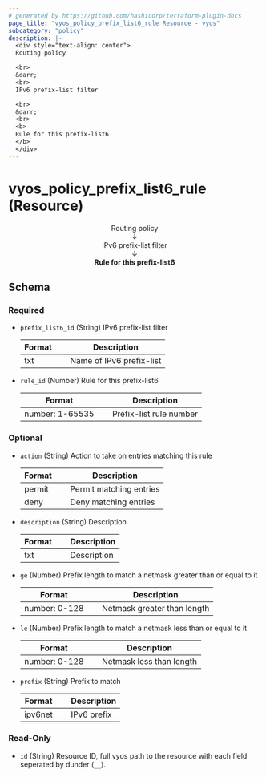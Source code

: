 ```yaml
---
# generated by https://github.com/hashicorp/terraform-plugin-docs
page_title: "vyos_policy_prefix_list6_rule Resource - vyos"
subcategory: "policy"
description: |-
  <div style="text-align: center">
  Routing policy

  <br>
  &darr;
  <br>
  IPv6 prefix-list filter

  <br>
  &darr;
  <br>
  <b>
  Rule for this prefix-list6
  </b>
  </div>
---
```


# vyos_policy_prefix_list6_rule (Resource)

<div style="text-align: center">
Routing policy

<br>
&darr;
<br>
IPv6 prefix-list filter

<br>
&darr;
<br>
<b>
Rule for this prefix-list6
</b>
</div>



<!-- schema generated by tfplugindocs -->
## Schema

### Required

- `prefix_list6_id` (String) IPv6 prefix-list filter

    |  Format &emsp; | Description  |
    |----------|---------------|
    |  txt  &emsp; |  Name of IPv6 prefix-list  |
- `rule_id` (Number) Rule for this prefix-list6

    |  Format &emsp; | Description  |
    |----------|---------------|
    |  number: 1-65535  &emsp; |  Prefix-list rule number  |

### Optional

- `action` (String) Action to take on entries matching this rule

    |  Format &emsp; | Description  |
    |----------|---------------|
    |  permit  &emsp; |  Permit matching entries  |
    |  deny  &emsp; |  Deny matching entries  |
- `description` (String) Description

    |  Format &emsp; | Description  |
    |----------|---------------|
    |  txt  &emsp; |  Description  |
- `ge` (Number) Prefix length to match a netmask greater than or equal to it

    |  Format &emsp; | Description  |
    |----------|---------------|
    |  number: 0-128  &emsp; |  Netmask greater than length  |
- `le` (Number) Prefix length to match a netmask less than or equal to it

    |  Format &emsp; | Description  |
    |----------|---------------|
    |  number: 0-128  &emsp; |  Netmask less than length  |
- `prefix` (String) Prefix to match

    |  Format &emsp; | Description  |
    |----------|---------------|
    |  ipv6net  &emsp; |  IPv6 prefix  |

### Read-Only

- `id` (String) Resource ID, full vyos path to the resource with each field seperated by dunder (`__`).
